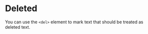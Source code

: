 # Deleted

You can use the ```<del>``` element to mark text that should be treated as deleted text.
